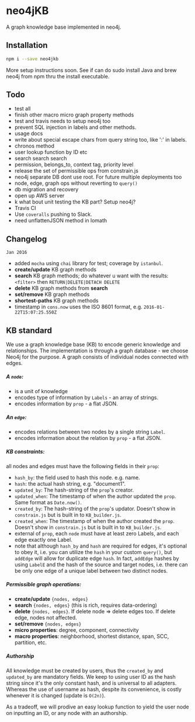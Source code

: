 # neo4jKB
A graph knowledge base implemented in neo4j.

## Installation

```bash
npm i --save neo4jkb
```

More setup instructions soon. See if can do sudo install Java and brew neo4j from npm thru the install executable.

## Todo
- test all
- finish other macro micro graph property methods
- test and travis needs to setup neo4j too
- prevent SQL injection in labels and other methods.
- usage docs
- write about special escape chars from query string too, like ':' in labels.
- chronos method
- user lookup function by ID etc
- search search search
- permission, belongs_to, context tag, priority level
- release the set of permissible ops from constrain.js
- neo4j separate DB dont use root. For future multiple deployments too
- node, edge, graph ops without reverting to `query()`
- db migration and recovery
- open up AWS server
- k what bout unit testing the KB part? Setup neo4j?
- Travis CI
- Use `coveralls` pushing to Slack.
- need unflattenJSON method in lomath


## Changelog

`Jan 2016`

- added `mocha` using `chai` library for test; coverage by `istanbul`.
- **create/update** KB graph methods
- **search** KB graph methods; do whatever u want with the results: `<filter>` then `RETURN|DELETE|DETACH DELETE`
- **delete** KB graph methods from **search**
- **set/remove** KB graph methods
- **shortest-paths** KB graph methods
- timestamp in `cons.now` uses the ISO 8601 format, e.g. `2016-01-22T15:07:25.550Z`


## KB standard
We use a graph knowledge base (KB) to encode generic knowledge and relationships. The implementation is through a graph database - we choose Neo4j for the purpose. A graph consists of individual nodes connected with edges.


##### A `node`:

- is a unit of knowledge
- encodes type of information by `Labels` - an array of strings.
- encodes information by `prop` - a flat JSON.


##### An `edge`:

- encodes relations between two nodes by a single string `Label`.
- encodes information about the relation by `prop` - a flat JSON.


##### KB constraints:

all nodes and edges must have the following fields in their `prop`: 

- `hash_by`: the field used to hash this node. e.g. name.
- `hash`: the actual hash string, e.g. "document1".
- `updated_by`: The hash-string of the `prop`'s creator.
- `updated_when`: The timestamp of when the author updated the `prop`. Same format as `Date.now()`.
- `created_by`: The hash-string of the `prop`'s updator. Doesn't show in `constrain.js` but is built in to `KB_builder.js`.
- `created_when`: The timestamp of when the author created the `prop`. Doesn't show in `constrain.js` but is built in to `KB_builder.js`.
- external of `prop`, each `node` must have at least zero Labels, and each edge exactly one Label.
- note that although `hash_by` and `hash` are required for edges, it's optional to obey it, i.e. you can utilize the `hash` in your custom `query()`, but `addEdge` will allow for duplicate edge `hash`. In fact, `addEdge` hashes by using `LabelE` and the hash of the source and target nodes, i.e. there can be only one edge of a unique label between two distinct nodes.


##### Permissible graph operations:

- **create/update** `{nodes, edges}`
- **search** `{nodes, edges}` (this is rich, requires data-ordering)
- **delete** `{nodes, edges}`. If delete node => delete edges too. If delete edge, nodes not affected.
- **set/remove** `{nodes, edges}`
- **micro properties**: degree, component, connectivity
- **macro properties**: neighborhood, shortest distance, span, SCC, partition, etc.


##### Authorship

All knowledge must be created by users, thus the `created_by` and `updated_by` are mandatory fields. We keep to using user ID as the hash string since it's the only constant hash, and is universal to all adapters. Whereas the use of username as hash, despite its convenience, is costly whenever it is changed (update is `O(2n)`).

As a tradeoff, we will prodive an easy lookup function to yield the user node on inputting an ID, or any node with an authorship.
